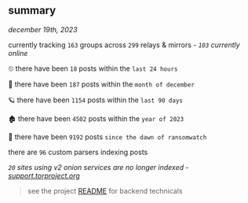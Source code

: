 
## summary
_december 19th, 2023_

currently tracking `163` groups across `299` relays & mirrors - _`103` currently online_

⏲ there have been `18` posts within the `last 24 hours`

🦈 there have been `187` posts within the `month of december`

🪐 there have been `1154` posts within the `last 90 days`

🏚 there have been `4502` posts within the `year of 2023`

🦕 there have been `9192` posts `since the dawn of ransomwatch`

there are `96` custom parsers indexing posts

_`20` sites using v2 onion services are no longer indexed - [support.torproject.org](https://support.torproject.org/onionservices/v2-deprecation/)_

> see the project [README](https://github.com/joshhighet/ransomwatch#ransomwatch--) for backend technicals
